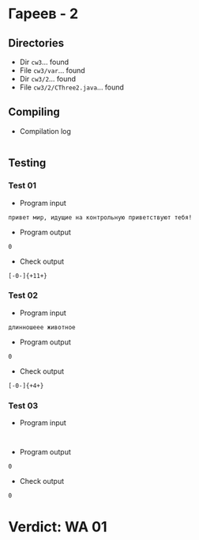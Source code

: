# Гареев - 2
## Directories
- Dir `cw3`... found
- File `cw3/var`... found
- Dir `cw3/2`... found
- File `cw3/2/CThree2.java`... found
## Compiling
- Compilation log
```

```
## Testing
### Test 01
- Program input
```
привет мир, идущие на контрольную приветствуют тебя!

```
- Program output
```
0

```
- Check output
```
[-0-]{+11+}

```
### Test 02
- Program input
```
длинношеее животное

```
- Program output
```
0

```
- Check output
```
[-0-]{+4+}

```
### Test 03
- Program input
```


```
- Program output
```
0

```
- Check output
```
0

```
# Verdict: WA 01
